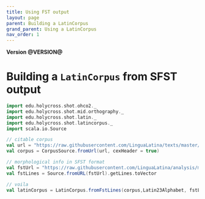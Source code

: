 ```yaml
---
title: Using FST output
layout: page
parent: Building a LatinCorpus
grand_parent: Using a LatinCorpus
nav_order: 1
---
```


**Version @VERSION@**

# Building a `LatinCorpus` from SFST output

```scala mdoc:silent
import edu.holycross.shot.ohco2._
import edu.holycross.shot.mid.orthography._
import edu.holycross.shot.latin._
import edu.holycross.shot.latincorpus._
import scala.io.Source
```

```scala mdoc:silent
// citable corpus
val url = "https://raw.githubusercontent.com/LinguaLatina/texts/master/texts/latin23/hyginus.cex"
val corpus = CorpusSource.fromUrl(url, cexHeader = true)
```

```scala mdoc:silent
// morphological info in SFST format
val fstUrl = "https://raw.githubusercontent.com/LinguaLatina/analysis/master/data/hyginus/hyginus-fst.txt"
val fstLines = Source.fromURL(fstUrl).getLines.toVector
```

```scala mdoc:silent
// voila
val latinCorpus = LatinCorpus.fromFstLines(corpus,Latin23Alphabet, fstLines, strict=false)
```
